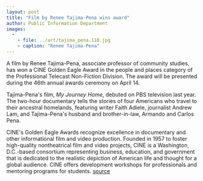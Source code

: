 ```yaml
---
layout: post
title: "Film by Renee Tajima-Pena wins award"
author: Public Information Department
images:
  -
    - file: ../art/tajima_pena.110.jpg
    - caption: "Renee Tajima-Pena"
---
```


A film by Renee Tajima-Pena, associate professor of community studies, has won a CINE Golden Eagle Award in the people and places category of the Professional Telecast Non-Fiction Division. The award will be presented during the 46th annual awards ceremony on April 14.

Tajima-Pena's film, _My Journey Home_, debuted on PBS television last year. The two-hour documentary tells the stories of four Americans who travel to their ancestral homelands, featuring writer Faith Adiele, journalist Andrew Lam, and Tajima-Pena's husband and brother-in-law, Armando and Carlos Pena.

CINE's Golden Eagle Awards recognize excellence in documentary and other informational film and video production. Founded in 1957 to foster high-quality nontheatrical film and video projects, CINE is a Washington, D.C.-based consortium representing business, education, and government that is dedicated to the realistic depiction of American life and thought for a global audience. CINE offers development workshops for professionals and mentoring programs for students.
[source](http://www1.ucsc.edu/currents/04-05/01-24/awards-tajima_pena.asp "Permalink to awards-tajima_pena")
